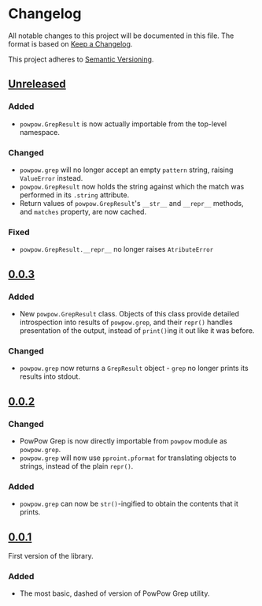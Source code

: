 # Changelog

All notable changes to this project will be documented in this file.
The format is based on [Keep a Changelog](https://keepachangelog.com/en/1.0.0/).

This project adheres to [Semantic Versioning](https://semver.org/spec/v2.0.0.html).

## [Unreleased]
### Added
- `powpow.GrepResult` is now actually importable from the top-level namespace.

### Changed
- `powpow.grep` will no longer accept an empty `pattern` string, raising
  `ValueError` instead.
- `powpow.GrepResult` now holds the string against which the match was
  performed in its `.string` attribute.
- Return values of `powpow.GrepResult`'s `__str__` and `__repr__` methods, and
  `matches` property, are now cached.

### Fixed
- `powpow.GrepResult.__repr__` no longer raises `AtributeError`

## [0.0.3]
### Added
- New `powpow.GrepResult` class. Objects of this class provide detailed
  introspection into results of `powpow.grep`, and their `repr()` handles
  presentation of the output, instead of `print()`ing it out like it was
  before.

### Changed
- `powpow.grep` now returns a `GrepResult` object - `grep` no longer prints its
  results into stdout.

## [0.0.2]
### Changed
- PowPow Grep is now directly importable from `powpow` module as `powpow.grep`.
- `powpow.grep` will now use `pproint.pformat` for translating objects to
  strings, instead of the plain `repr()`.

### Added
- `powpow.grep` can now be `str()`-ingified to obtain the contents that it
  prints.

## [0.0.1]
First version of the library.

### Added
- The most basic, dashed of version of PowPow Grep utility.

[Unreleased]: https://github.com/mrmino/powpow/compare/v0.0.3...HEAD
[0.0.3]: https://github.com/mrmino/powpow/compare/v0.0.2...v0.0.3
[0.0.2]: https://github.com/mrmino/powpow/compare/v0.0.1...v0.0.2
[0.0.1]: https://github.com/mrmino/powpow/releases/tag/v0.0.1
